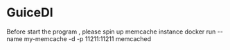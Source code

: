 # GuiceDI

Before start the program , please spin up memcache instance
docker run --name my-memcache -d -p 11211:11211 memcached
